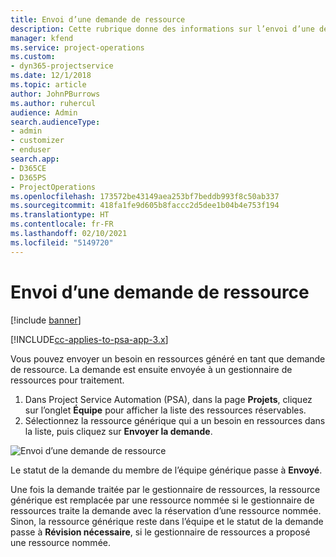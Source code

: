 ```yaml
---
title: Envoi d’une demande de ressource
description: Cette rubrique donne des informations sur l’envoi d’une demande pour une ressource de projet.
manager: kfend
ms.service: project-operations
ms.custom:
- dyn365-projectservice
ms.date: 12/1/2018
ms.topic: article
author: JohnPBurrows
ms.author: ruhercul
audience: Admin
search.audienceType:
- admin
- customizer
- enduser
search.app:
- D365CE
- D365PS
- ProjectOperations
ms.openlocfilehash: 173572be43149aea253bf7beddb993f8c50ab337
ms.sourcegitcommit: 418fa1fe9d605b8faccc2d5dee1b04b4e753f194
ms.translationtype: HT
ms.contentlocale: fr-FR
ms.lasthandoff: 02/10/2021
ms.locfileid: "5149720"
---
```

# <a name="submitting-a-resource-request"></a>Envoi d’une demande de ressource

[!include [banner](../includes/psa-now-project-operations.md)]

[!INCLUDE[cc-applies-to-psa-app-3.x](../includes/cc-applies-to-psa-app-3x.md)]

Vous pouvez envoyer un besoin en ressources généré en tant que demande de ressource. La demande est ensuite envoyée à un gestionnaire de ressources pour traitement.

1. Dans Project Service Automation (PSA), dans la page **Projets**, cliquez sur l’onglet **Équipe** pour afficher la liste des ressources réservables. 
2. Sélectionnez la ressource générique qui a un besoin en ressources dans la liste, puis cliquez sur **Envoyer la demande**.

![Envoi d’une demande de ressource](media/RM-how-to-18.png)

Le statut de la demande du membre de l’équipe générique passe à **Envoyé**.

Une fois la demande traitée par le gestionnaire de ressources, la ressource générique est remplacée par une ressource nommée si le gestionnaire de ressources traite la demande avec la réservation d’une ressource nommée. Sinon, la ressource générique reste dans l’équipe et le statut de la demande passe à **Révision nécessaire**, si le gestionnaire de ressources a proposé une ressource nommée.
